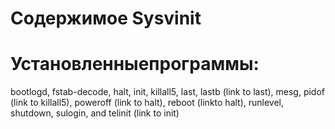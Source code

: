  
 # Содержимое Sysvinit #
 
 # Установленныепрограммы: #
 
 bootlogd, 
 fstab-decode, 
 halt, 
 init, 
 killall5, 
 last, 
 lastb (link to last),
 mesg, 
 pidof (link to killall5), 
 poweroff (link to halt), 
 reboot (linkto halt), 
 runlevel, 
 shutdown, 
 sulogin, and 
 telinit (link to init)
